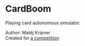 ﻿# CardBoom

Playing card autonomous simulator.

Author: Matěj Kripner  
Created for [a competition](http://www.itnetwork.cz/programovani/diskuzni-forum-ostatni-programovaci-jazyky/machr-na-oop-hra-v-dart-5896f7b46fbca)

